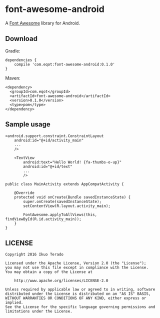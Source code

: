 # font-awesome-android

A [Font Awesome](http://fontawesome.io/) library for Android.

## Download

Gradle:
```
dependencies {
    compile 'com.eqot:font-awesome-android:0.1.0'
}
```

Maven:
```
<dependency>
  <groupId>com.eqot</groupId>
  <artifactId>font-awesome-android</artifactId>
  <version>0.1.0</version>
  <type>pom</type>
</dependency>
```

## Sample usage

```
<android.support.constraint.ConstraintLayout
    android:id="@+id/activity_main"
    ...
    />

    <TextView
        android:text="Hello World! {fa-thumbs-o-up}"
        android:id="@+id/text"
        ...
        />
```

```
public class MainActivity extends AppCompatActivity {

    @Override
    protected void onCreate(Bundle savedInstanceState) {
        super.onCreate(savedInstanceState);
        setContentView(R.layout.activity_main);

        FontAwesome.applyToAllViews(this, findViewById(R.id.activity_main));
    }
}
```


## LICENSE

    Copyright 2016 Ikuo Terado

    Licensed under the Apache License, Version 2.0 (the "License");
    you may not use this file except in compliance with the License.
    You may obtain a copy of the License at

        http://www.apache.org/licenses/LICENSE-2.0

    Unless required by applicable law or agreed to in writing, software
    distributed under the License is distributed on an "AS IS" BASIS,
    WITHOUT WARRANTIES OR CONDITIONS OF ANY KIND, either express or implied.
    See the License for the specific language governing permissions and
    limitations under the License.
